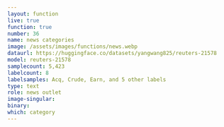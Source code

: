 ```yaml
---
layout: function
live: true
function: true
number: 36
name: news categories
image: /assets/images/functions/news.webp
dataurl: https://huggingface.co/datasets/yangwang825/reuters-21578
model: reuters-21578
samplecount: 5,423
labelcount: 8
labelsamples: Acq, Crude, Earn, and 5 other labels
type: text
role: news outlet
image-singular: 
binary: 
which: category
---
```

